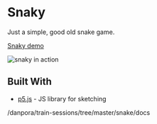 # Snaky

Just a simple, good old snake game.

[Snaky demo](https://github.com/danpora/danpora/train-sessions/snake/)

![snaky in action](https://github.com/danpora/danpora/train-sessions/snake/docs/snaky_screen.png)


## Built With

* [p5.js](https://p5js.org/) - JS library for sketching


/danpora/train-sessions/tree/master/snake/docs
